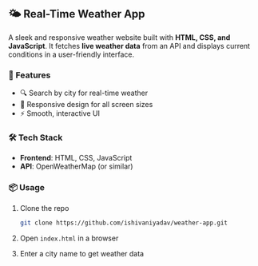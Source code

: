 ## 🌤️ Real-Time Weather App

A sleek and responsive weather website built with **HTML, CSS, and JavaScript**. It fetches **live weather data** from an API and displays current conditions in a user-friendly interface.

### 🚀 Features

* 🔍 Search by city for real-time weather
* 📱 Responsive design for all screen sizes
* ⚡ Smooth, interactive UI

### 🛠️ Tech Stack

* **Frontend**: HTML, CSS, JavaScript
* **API**: OpenWeatherMap (or similar)

### 📦 Usage

1. Clone the repo

   ```bash
   git clone https://github.com/ishivaniyadav/weather-app.git
   ```
2. Open `index.html` in a browser
3. Enter a city name to get weather data
